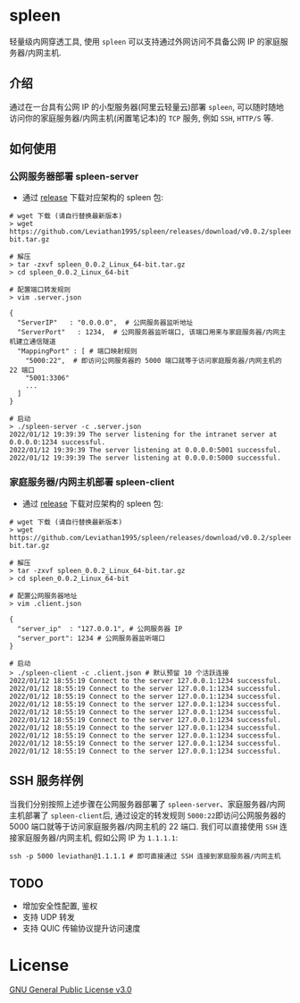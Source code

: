 # spleen

轻量级内网穿透工具, 使用 `spleen` 可以支持通过外网访问不具备公网 IP 的家庭服务器/内网主机.

## 介绍

通过在一台具有公网 IP 的小型服务器(阿里云轻量云)部署 `spleen`, 可以随时随地访问你的家庭服务器/内网主机(闲置笔记本)的 `TCP` 服务, 例如 `SSH`, `HTTP/S` 等.

## 如何使用

### 公网服务器部署 spleen-server

* 通过 [release]() 下载对应架构的 spleen 包:
```shell
# wget 下载 (请自行替换最新版本)
> wget https://github.com/Leviathan1995/spleen/releases/download/v0.0.2/spleen_0.0.2_Linux_64-bit.tar.gz

# 解压
> tar -zxvf spleen_0.0.2_Linux_64-bit.tar.gz
> cd spleen_0.0.2_Linux_64-bit

# 配置端口转发规则
> vim .server.json

{
  "ServerIP"   : "0.0.0.0",  # 公网服务器监听地址
  "ServerPort"   : 1234,  # 公网服务器监听端口, 该端口用来与家庭服务器/内网主机建立通信隧道
  "MappingPort" : [ # 端口映射规则
	"5000:22",  # 即访问公网服务器的 5000 端口就等于访问家庭服务器/内网主机的 22 端口
	"5001:3306"
	...
  ]
}

# 启动
> ./spleen-server -c .server.json
2022/01/12 19:39:39 The server listening for the intranet server at 0.0.0.0:1234 successful.
2022/01/12 19:39:39 The server listening at 0.0.0.0:5001 successful.
2022/01/12 19:39:39 The server listening at 0.0.0.0:5000 successful.
```

### 家庭服务器/内网主机部署 spleen-client

* 通过 [release]() 下载对应架构的 spleen 包:
```shell
# wget 下载 (请自行替换最新版本)
> wget https://github.com/Leviathan1995/spleen/releases/download/v0.0.2/spleen_0.0.2_Linux_64-bit.tar.gz

# 解压
> tar -zxvf spleen_0.0.2_Linux_64-bit.tar.gz
> cd spleen_0.0.2_Linux_64-bit

# 配置公网服务器地址
> vim .client.json

{
  "server_ip"  : "127.0.0.1", # 公网服务器 IP
  "server_port": 1234 # 公网服务器监听端口
}

# 启动
> ./spleen-client -c .client.json # 默认预留 10 个活跃连接
2022/01/12 18:55:19 Connect to the server 127.0.0.1:1234 successful.
2022/01/12 18:55:19 Connect to the server 127.0.0.1:1234 successful.
2022/01/12 18:55:19 Connect to the server 127.0.0.1:1234 successful.
2022/01/12 18:55:19 Connect to the server 127.0.0.1:1234 successful.
2022/01/12 18:55:19 Connect to the server 127.0.0.1:1234 successful.
2022/01/12 18:55:19 Connect to the server 127.0.0.1:1234 successful.
2022/01/12 18:55:19 Connect to the server 127.0.0.1:1234 successful.
2022/01/12 18:55:19 Connect to the server 127.0.0.1:1234 successful.
2022/01/12 18:55:19 Connect to the server 127.0.0.1:1234 successful.
2022/01/12 18:55:19 Connect to the server 127.0.0.1:1234 successful.
```
## SSH 服务样例
当我们分别按照上述步骤在公网服务器部署了 `spleen-server`、家庭服务器/内网主机部署了 `spleen-client`后, 通过设定的转发规则 `5000:22`即访问公网服务器的 5000 端口就等于访问家庭服务器/内网主机的 22 端口.
我们可以直接使用 `SSH` 连接家庭服务器/内网主机, 假如公网 IP 为 `1.1.1.1`:
```shell
ssh -p 5000 leviathan@1.1.1.1 # 即可直接通过 SSH 连接到家庭服务器/内网主机
```

## TODO

* 增加安全性配置, 鉴权
* 支持 UDP 转发
* 支持 QUIC 传输协议提升访问速度

###
# License
[GNU General Public License v3.0](https://github.com/Leviathan1995/spleen/blob/master/LICENSE)
